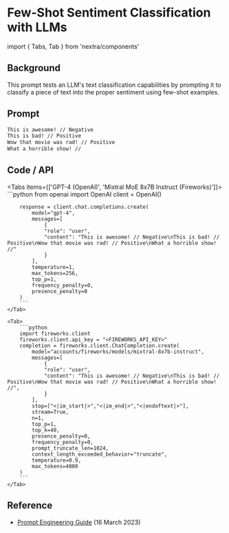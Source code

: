 # Few-Shot Sentiment Classification with LLMs

import { Tabs, Tab } from 'nextra/components'

## Background

This prompt tests an LLM's text classification capabilities by prompting it to classify a piece of text into the proper sentiment using few-shot examples.

## Prompt

```markdown
This is awesome! // Negative
This is bad! // Positive
Wow that movie was rad! // Positive
What a horrible show! //
```

## Code / API

<Tabs items={['GPT-4 (OpenAI)', 'Mixtral MoE 8x7B Instruct (Fireworks)']}>
    <Tab>
        ```python
        from openai import OpenAI
        client = OpenAI()

        response = client.chat.completions.create(
            model="gpt-4",
            messages=[
                {
                "role": "user",
                "content": "This is awesome! // Negative\nThis is bad! // Positive\nWow that movie was rad! // Positive\nWhat a horrible show! //"
                }
            ],
            temperature=1,
            max_tokens=256,
            top_p=1,
            frequency_penalty=0,
            presence_penalty=0
        )
        ```
    </Tab>

    <Tab>
        ```python
        import fireworks.client
        fireworks.client.api_key = "<FIREWORKS_API_KEY>"
        completion = fireworks.client.ChatCompletion.create(
            model="accounts/fireworks/models/mixtral-8x7b-instruct",
            messages=[
                {
                "role": "user",
                "content": "This is awesome! // Negative\nThis is bad! // Positive\nWow that movie was rad! // Positive\nWhat a horrible show! //",
                }
            ],
            stop=["<|im_start|>","<|im_end|>","<|endoftext|>"],
            stream=True,
            n=1,
            top_p=1,
            top_k=40,
            presence_penalty=0,
            frequency_penalty=0,
            prompt_truncate_len=1024,
            context_length_exceeded_behavior="truncate",
            temperature=0.9,
            max_tokens=4000
        )
        ```
    </Tab>
</Tabs>

## Reference

- [Prompt Engineering Guide](https://www.promptingguide.ai/techniques/fewshot) (16 March 2023)
